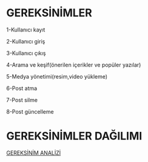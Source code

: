 # GEREKSİNİMLER		
1-Kullanıcı kayıt

2-Kullanıcı giriş

3-Kullanıcı çıkış

4-Arama  ve keşif(önerilen içerikler ve popüler yazılar)	

5-Medya yönetimi(resim,video yükleme)	

6-Post atma		

7-Post silme

8-Post güncelleme				


# GEREKSİNİMLER	DAĞILIMI				
[GEREKSİNİM ANALİZİ](https://github.com/rojdaayldz/gereksinim-analizi/tree/main)







